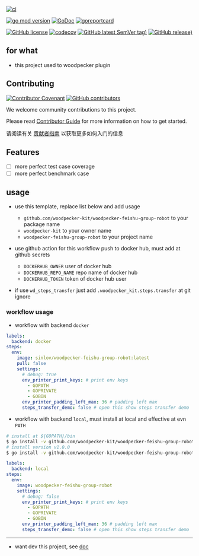 [![ci](https://github.com/woodpecker-kit/woodpecker-feishu-group-robot/workflows/ci/badge.svg)](https://github.com/woodpecker-kit/woodpecker-feishu-group-robot/actions/workflows/ci.yml)

[![go mod version](https://img.shields.io/github/go-mod/go-version/woodpecker-kit/woodpecker-feishu-group-robot?label=go.mod)](https://github.com/woodpecker-kit/woodpecker-feishu-group-robot)
[![GoDoc](https://godoc.org/github.com/woodpecker-kit/woodpecker-feishu-group-robot?status.png)](https://godoc.org/github.com/woodpecker-kit/woodpecker-feishu-group-robot)
[![goreportcard](https://goreportcard.com/badge/github.com/woodpecker-kit/woodpecker-feishu-group-robot)](https://goreportcard.com/report/github.com/woodpecker-kit/woodpecker-feishu-group-robot)

[![GitHub license](https://img.shields.io/github/license/woodpecker-kit/woodpecker-feishu-group-robot)](https://github.com/woodpecker-kit/woodpecker-feishu-group-robot)
[![codecov](https://codecov.io/gh/woodpecker-kit/woodpecker-feishu-group-robot/branch/main/graph/badge.svg)](https://codecov.io/gh/woodpecker-kit/woodpecker-feishu-group-robot)
[![GitHub latest SemVer tag)](https://img.shields.io/github/v/tag/woodpecker-kit/woodpecker-feishu-group-robot)](https://github.com/woodpecker-kit/woodpecker-feishu-group-robot/tags)
[![GitHub release)](https://img.shields.io/github/v/release/woodpecker-kit/woodpecker-feishu-group-robot)](https://github.com/woodpecker-kit/woodpecker-feishu-group-robot/releases)

## for what

- this project used to woodpecker plugin

## Contributing

[![Contributor Covenant](https://img.shields.io/badge/contributor%20covenant-v1.4-ff69b4.svg)](.github/CONTRIBUTING_DOC/CODE_OF_CONDUCT.md)
[![GitHub contributors](https://img.shields.io/github/contributors/woodpecker-kit/woodpecker-feishu-group-robot)](https://github.com/woodpecker-kit/woodpecker-feishu-group-robot/graphs/contributors)

We welcome community contributions to this project.

Please read [Contributor Guide](.github/CONTRIBUTING_DOC/CONTRIBUTING.md) for more information on how to get started.

请阅读有关 [贡献者指南](.github/CONTRIBUTING_DOC/zh-CN/CONTRIBUTING.md) 以获取更多如何入门的信息

## Features

- [ ] more perfect test case coverage
- [ ] more perfect benchmark case

## usage

- use this template, replace list below and add usage
    - `github.com/woodpecker-kit/woodpecker-feishu-group-robot` to your package name
    - `woodpecker-kit` to your owner name
    - `woodpecker-feishu-group-robot` to your project name

- use github action for this workflow push to docker hub, must add at github secrets 
    - `DOCKERHUB_OWNER` user of docker hub
    - `DOCKERHUB_REPO_NAME` repo name of docker hub
    - `DOCKERHUB_TOKEN` token of docker hub user

- if use `wd_steps_transfer` just add `.woodpecker_kit.steps.transfer` at git ignore

### workflow usage

- workflow with backend `docker`

```yml
labels:
  backend: docker
steps:
  env:
    image: sinlov/woodpecker-feishu-group-robot:latest
    pull: false
    settings:
      # debug: true
      env_printer_print_keys: # print env keys
        - GOPATH
        - GOPRIVATE
        - GOBIN
      env_printer_padding_left_max: 36 # padding left max
      steps_transfer_demo: false # open this show steps transfer demo
```

- workflow with backend `local`, must install at local and effective at evn `PATH`

```bash
# install at ${GOPATH}/bin
$ go install -v github.com/woodpecker-kit/woodpecker-feishu-group-robot/cmd/woodpecker-feishu-group-robot@latest
# install version v1.0.0
$ go install -v github.com/woodpecker-kit/woodpecker-feishu-group-robot/cmd/woodpecker-feishu-group-robot@v1.0.0
```

```yml
labels:
  backend: local
steps:
  env:
    image: woodpecker-feishu-group-robot
    settings:
      # debug: false
      env_printer_print_keys: # print env keys
        - GOPATH
        - GOPRIVATE
        - GOBIN
      env_printer_padding_left_max: 36 # padding left max
      steps_transfer_demo: false # open this show steps transfer demo
```

---

- want dev this project, see [doc](doc/README.md)